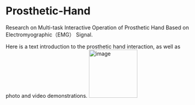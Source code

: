 # Prosthetic-Hand
Research on Multi-task Interactive Operation of Prosthetic Hand Based on Electromyographic（EMG） Signal.


Here is a text introduction to the prosthetic hand interaction, as well as photo and video demonstrations.
<img width="129" alt="image" src="https://user-images.githubusercontent.com/85088116/151688453-c5876c7c-1cca-4232-914b-374a8d2118fa.png">
